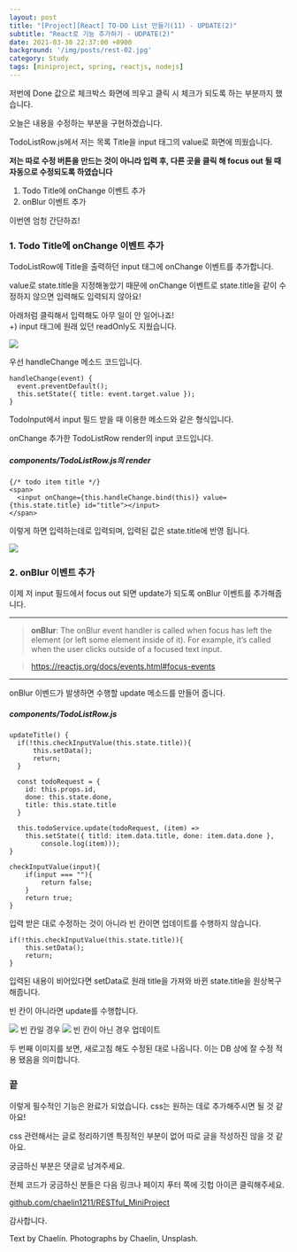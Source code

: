 ```yaml
---
layout: post
title: "[Project][React] TO-DO List 만들기(11) - UPDATE(2)"
subtitle: "React로 기능 추가하기 - UDPATE(2)"
date: 2021-03-30 22:37:00 +0900
background: '/img/posts/rest-02.jpg'
category: Study
tags: [miniproject, spring, reactjs, nodejs]
---
```

저번에 Done 값으로 체크박스 화면에 띄우고 클릭 시 체크가 되도록 하는 부분까지 했습니다.

오늘은 내용을 수정하는 부분을 구현하겠습니다.

TodoListRow.js에서 저는 목록 Title을 input 태그의 value로 화면에 띄웠습니다.

**저는 따로 수정 버튼을 만드는 것이 아니라 입력 후, 다른 곳을 클릭 해 focus out 될 때 자동으로 수정되도록 하였습니다**

1. Todo Title에 onChange 이벤트 추가
2. onBlur 이벤트 추가

이번엔 엄청 간단하죠!

### 1. Todo Title에 onChange 이벤트 추가
TodoListRow에 Title을 출력하던 input 태그에 onChange 이벤트를 추가합니다.

value로 state.title을 지정해놓았기 때문에 onChange 이벤트로 state.title을 같이 수정하지 않으면 입력해도 입력되지 않아요!

아래처럼 클릭해서 입력해도 아무 일이 안 일어나죠!   
+) input 태그에 원래 있던 readOnly도 지웠습니다.

<img class="img-fluid" src="/img/posts/inPost/rest-12-01.gif">

우선 handleChange 메소드 코드입니다.

```
handleChange(event) {
  event.preventDefault();
  this.setState({ title: event.target.value });
}
```

TodoInput에서 input 필드 받을 때 이용한 메소드와 같은 형식입니다.

onChange 추가한 TodoListRow render의 input 코드입니다.

##### components/TodoListRow.js의 render
```
{/* todo item title */}
<span>
  <input onChange={this.handleChange.bind(this)} value={this.state.title} id="title"></input>
</span>
```

이렇게 하면 입력하는데로 입력되며, 입력된 값은 state.title에 반영 됩니다.

<img class="img-fluid" src="/img/posts/inPost/rest-12-02.gif">

### 2. onBlur 이벤트 추가
이제 저 input 필드에서 focus out 되면 update가 되도록 onBlur 이벤트를 추가해줍니다.

*****

> **onBlur**: The onBlur event handler is called when focus has left the element (or left some element inside of it). For example, it’s called when the user clicks outside of a focused text input.

> https://reactjs.org/docs/events.html#focus-events

*****

onBlur 이벤드가 발생하면 수행할 update 메소드를 만들어 줍니다.

##### components/TodoListRow.js
```
updateTitle() {
  if(!this.checkInputValue(this.state.title)){
      this.setData();
      return;
  }

  const todoRequest = {
    id: this.props.id,
    done: this.state.done,
    title: this.state.title
  }

  this.todoService.update(todoRequest, (item) => 
    this.setState({ titld: item.data.title, done: item.data.done }, 
        console.log(item)));
}

checkInputValue(input){
    if(input === ""){
        return false;
    }
    return true;
}
```

입력 받은 대로 수정하는 것이 아니라 빈 칸이면 업데이트를 수행하지 않습니다.

```
if(!this.checkInputValue(this.state.title)){
    this.setData();
    return;
}
```

입력된 내용이 비어있다면 setData로 원래 title을 가져와 바뀐 state.title을 원상복구 해줍니다.

빈 칸이 아니라면 update를 수행합니다.

<img class="img-fluid" src="/img/posts/inPost/rest-12-03.gif">
<span class="caption text-muted">빈 칸일 경우</span>

<img class="img-fluid" src="/img/posts/inPost/rest-12-04.gif">
<span class="caption text-muted">빈 칸이 아닌 경우 업데이트</span>

두 번째 이미지를 보면, 새로고침 해도 수정된 대로 나옵니다. 이는 DB 상에 잘 수정 적용 됐음을 의미합니다.

### 끝
이렇게 필수적인 기능은 완료가 되었습니다. css는 원하는 데로 추가해주시면 될 것 같아요!

css 관련해서는 글로 정리하기엔 특징적인 부분이 없어 따로 글을 작성하진 않을 것 같아요.

궁금하신 부분은 댓글로 남겨주세요.

전체 코드가 궁금하신 분들은 다음 링크나 페이지 푸터 쪽에 깃헙 아이콘 클릭해주세요.

<a href="https://github.com/chaelin1211/RESTful_MiniProject">github.com/chaelin1211/RESTful_MiniProject</a>

감사합니다.

<p class = "placeholder">Text by Chaelin. Photographs by Chaelin, Unsplash.</p>